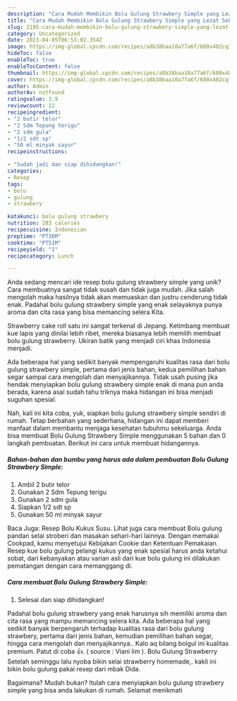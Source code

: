 ```yaml
---
description: "Cara Mudah Membikin Bolu Gulung Strawbery Simple yang Lezat Sekali"
title: "Cara Mudah Membikin Bolu Gulung Strawbery Simple yang Lezat Sekali"
slug: 2195-cara-mudah-membikin-bolu-gulung-strawbery-simple-yang-lezat-sekali
category: Uncategorized
date: 2023-04-05T06:53:02.354Z
image: https://img-global.cpcdn.com/recipes/a8b38baa10a77a6f/680x482cq70/bolu-gulung-strawbery-simple-foto-resep-utama.jpg
hideToc: false
enableToc: true
enableTocContent: false
thumbnail: https://img-global.cpcdn.com/recipes/a8b38baa10a77a6f/680x482cq70/bolu-gulung-strawbery-simple-foto-resep-utama.jpg
cover: https://img-global.cpcdn.com/recipes/a8b38baa10a77a6f/680x482cq70/bolu-gulung-strawbery-simple-foto-resep-utama.jpg
author: Admin
authorAv: notfound
ratingvalue: 3.9
reviewcount: 12
recipeingredient:
- "2 butir telor"
- "2 Sdm Tepung terigu"
- "2 sdm gula"
- "1/2 sdt sp"
- "50 ml minyak sayur"
recipeinstructions:

- "Sudah jadi dan siap dihidangkan!"
categories:
- Resep
tags:
- bolu
- gulung
- strawbery

katakunci: bolu gulung strawbery 
nutrition: 283 calories
recipecuisine: Indonesian
preptime: "PT36M"
cooktime: "PT51M"
recipeyield: "1"
recipecategory: Lunch

---
```





Anda sedang mencari ide resep bolu gulung strawbery simple yang unik? Cara membuatnya sangat tidak susah dan tidak juga mudah. Jika salah mengolah maka hasilnya tidak akan memuaskan dan justru cenderung tidak enak. Padahal bolu gulung strawbery simple yang enak selayaknya punya aroma dan cita rasa yang bisa memancing selera Kita.





Strawberry cake roll satu ini sangat terkenal di Jepang. Ketimbang membuat kue lapis yang dinilai lebih ribet, mereka biasanya lebih memilih membuat bolu gulung strawberry. Ukiran batik yang menjadi ciri khas Indonesia menjadi.

Ada beberapa hal yang sedikit banyak mempengaruhi kualitas rasa dari bolu gulung strawbery simple, pertama dari jenis bahan, kedua pemilihan bahan segar sampai cara mengolah dan menyajikannya. Tidak usah pusing jika hendak menyiapkan bolu gulung strawbery simple enak di mana pun anda berada, karena asal sudah tahu triknya maka hidangan ini bisa menjadi suguhan spesial.






Nah, kali ini kita coba, yuk, siapkan bolu gulung strawbery simple sendiri di rumah. Tetap berbahan yang sederhana, hidangan ini dapat memberi manfaat dalam membantu menjaga kesehatan tubuhmu sekeluarga. Anda bisa membuat Bolu Gulung Strawbery Simple menggunakan 5 bahan dan 0 langkah pembuatan. Berikut ini cara untuk membuat hidangannya.

<!--inarticleads1-->

##### Bahan-bahan dan bumbu yang harus ada dalam pembuatan Bolu Gulung Strawbery Simple:

1. Ambil 2 butir telor
1. Gunakan 2 Sdm Tepung terigu
1. Gunakan 2 sdm gula
1. Siapkan 1/2 sdt sp
1. Gunakan 50 ml minyak sayur


Baca Juga: Resep Bolu Kukus Susu. Lihat juga cara membuat Bolu gulung pandan selai stroberi dan masakan sehari-hari lainnya. Dengan memakai Cookpad, kamu menyetujui Kebijakan Cookie dan Ketentuan Pemakaian. Resep kue bolu gulung pelangi kukus yang enak spesial harus anda ketahui sobat, dari kebanyakan atau varian asli dari kue bolu gulung ini dilakukan pematangan dengan cara memanggang di. 

<!--inarticleads2-->

##### Cara membuat Bolu Gulung Strawbery Simple:


1. Selesai dan siap dihidangkan!

Padahal bolu gulung strawbery yang enak harusnya sih memiliki aroma dan cita rasa yang mampu memancing selera kita. Ada beberapa hal yang sedikit banyak berpengaruh terhadap kualitas rasa dari bolu gulung strawbery, pertama dari jenis bahan, kemudian pemilihan bahan segar, hingga cara mengolah dan menyajikannya.. Kalo aq bilang.bolgul ini kualitas premium. Patut di coba 👍. ( source : Viani lim ). Bolu Gulung Strawberry Setelah seminggu lalu nyoba bikin selai strawberry homemade,. kakli ini bikin bolu gulung pakai resep dari mbak Dida. 

Bagaimana? Mudah bukan? Itulah cara menyiapkan bolu gulung strawbery simple yang bisa anda lakukan di rumah. Selamat menikmati
